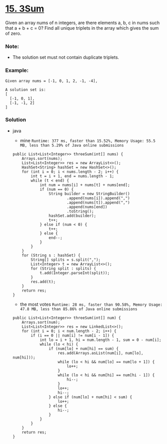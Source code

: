 # [15. 3Sum](https://leetcode.com/problems/3sum/)

Given an array nums of n integers, are there elements a, b, c in nums such that a + b + c = 0? Find all unique triplets in the array which gives the sum of zero.

### Note:
* The solution set must not contain duplicate triplets.

### Example:
```
Given array nums = [-1, 0, 1, 2, -1, -4],

A solution set is:
[
  [-1, 0, 1],
  [-1, -1, 2]
]
```

### Solution
* java
  * mine `Runtime: 377 ms, faster than 15.52%, Memory Usage: 55.5 MB, less than 5.29% of Java online submissions`
  ```
  public List<List<Integer>> threeSum(int[] nums) {
      Arrays.sort(nums);
      List<List<Integer>> res = new ArrayList<>();
      HashSet<String> hashSet = new HashSet<>();
      for (int i = 0; i < nums.length - 2; i++) {
          int t = i + 1, end = nums.length - 1;
          while (t < end) {
              int num = nums[i] + nums[t] + nums[end];
              if (num == 0) {
                  String builder = new StringBuilder()
                          .append(nums[i]).append(",")
                          .append(nums[t]).append(",")
                          .append(nums[end])
                          .toString();
                  hashSet.add(builder);
                  t++;
              } else if (num < 0) {
                  t++;
              } else {
                  end--;
              }
          }
      }
      for (String s : hashSet) {
          String[] splits = s.split(",");
          List<Integer> t = new ArrayList<>();
          for (String split : splits) {
              t.add(Integer.parseInt(split));
          }
          res.add(t);
      }
      return res;
  }
  ```
  
  * the most votes `Runtime: 28 ms, faster than 90.58%, Memory Usage: 47.8 MB, less than 85.86% of Java online submissions`
  ```
  public List<List<Integer>> threeSum(int[] num) {
      Arrays.sort(num);
      List<List<Integer>> res = new LinkedList<>();
      for (int i = 0; i < num.length - 2; i++) {
          if (i == 0 || num[i] != num[i - 1]) {
              int lo = i + 1, hi = num.length - 1, sum = 0 - num[i];
              while (lo < hi) {
                  if (num[lo] + num[hi] == sum) {
                      res.add(Arrays.asList(num[i], num[lo], num[hi]));
                      while (lo < hi && num[lo] == num[lo + 1]) {
                          lo++;
                      }
                      while (lo < hi && num[hi] == num[hi - 1]) {
                          hi--;
                      }
                      lo++;
                      hi--;
                  } else if (num[lo] + num[hi] < sum) {
                      lo++;
                  } else {
                      hi--;
                  }
              }
          }
      }
      return res;
  }
  ```
